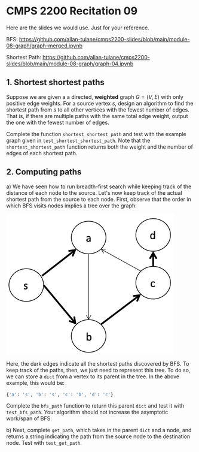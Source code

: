 # CMPS 2200  Recitation 09

Here are the slides we would use. Just for your reference.

BFS: https://github.com/allan-tulane/cmps2200-slides/blob/main/module-08-graph/graph-merged.ipynb

Shortest Path: https://github.com/allan-tulane/cmps2200-slides/blob/main/module-08-graph/graph-04.ipynb

## 1. Shortest shortest paths

Suppose we are given a a directed, **weighted** graph $G=(V,E)$ with only positive edge weights. For a source vertex $s$, design an algorithm to find the shortest path from $s$ to all other vertices with the fewest number of edges. That is, if there are multiple paths with the same total edge weight, output the one with the fewest number of edges.

Complete the function `shortest_shortest_path` and test with the example graph given in `test_shortest_shortest_path`. Note that the `shortest_shortest_path` function returns both the weight and the number of edges of each shortest path.

## 2. Computing paths

a) We have seen how to run breadth-first search while keeping track of the distance of each node to the source. Let's now keep track of the actual shortest path from the source to each node. First, observe that the order in which BFS visits nodes implies a tree over the graph:

![bfs.png](bfs.png)

Here, the dark edges indicate all the shortest paths discovered by BFS. To keep track of the paths, then, we just need to represent this tree. To do so, we can store a `dict` from a vertex to its parent in the tree. In the above example, this would be:

```python
{'a': 's', 'b': 's', 'c': 'b', 'd': 'c'}
```

Complete the `bfs_path` function to return this parent `dict` and test it with `test_bfs_path`. Your algorithm should not increase the asymptotic work/span of BFS.

b) Next, complete `get_path`, which takes in the parent `dict` and a node, and returns a string indicating the path from the source node to the destination node. Test with `test_get_path`.
